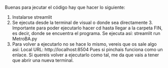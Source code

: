 Buenas para jecutar el código hay que hacer lo siguiente:
  1. Instalarse streamlit
  2. Se ejecuta desde la terminal de visual o donde sea directamente
    3. Importante para poder ejecutarlo hacer cd hasta llegar a la carpeta FIN, es decir, donde se encuentra el programa.
       Se ejecuta así: 
        streamlit run MetroBA.py
  4. Para volver a ejecutarlo no se hace lo mismo, vereis que os sale algo asi:
      Local URL: http://localhost:8504
      Pues si pinchais funciona como un enlace. Si quereis volver a ejecutarlo como tal, me da que vais a tener que abrir una nueva terminal.
